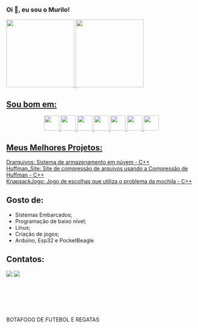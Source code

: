 ### Oi 👋, eu sou o Murilo!

<!--
**murilopbs/murilopbs** is a ✨ _special_ ✨ repository because its `README.md` (this file) appears on your GitHub profile.

Here are some ideas to get you started:

- 🔭 I’m currently working on ...
- 🌱 I’m currently learning ...
- 👯 I’m looking to collaborate on ...
- 🤔 I’m looking for help with ...
- 💬 Ask me about ...
- 📫 How to reach me: ...
- 😄 Pronouns: ...
- ⚡ Fun fact: ...
-->

<div>
<a href="https://github.com/murilopbs">
<img height="180em" src="https://github-readme-stats.vercel.app/api/top-langs/?username=murilopbs&layout=compact&langs_count=7&theme=dracula"/>
<img height="180em" src="https://github-readme-stats.vercel.app/api?username=murilopbs&show_icons=true&theme=dracula&include_all_commits=true&count_private=true"/>
</div>

## Sou bom em:
<div align="center">
  <row>
    <img src="https://cdn.jsdelivr.net/gh/devicons/devicon/icons/arduino/arduino-original.svg" width="40" height="40" />
    <img src="https://cdn.jsdelivr.net/gh/devicons/devicon/icons/c/c-original.svg" width="40" height="40"/>
    <img src="https://cdn.jsdelivr.net/gh/devicons/devicon/icons/cplusplus/cplusplus-original.svg" width="40" height="40"/>
    <img src="https://cdn.jsdelivr.net/gh/devicons/devicon/icons/java/java-original.svg" width="40" height="40"/>
    <img src="https://cdn.jsdelivr.net/gh/devicons/devicon/icons/python/python-original.svg" width="40" height="40"/>
    <img src="https://cdn.jsdelivr.net/gh/devicons/devicon/icons/flutter/flutter-original.svg" width="40" height="40"/>
    <img src="https://cdn.jsdelivr.net/gh/devicons/devicon/icons/firebase/firebase-plain.svg" width="40" height="40"/>
  </row>
</div>

## Meus Melhores Projetos:
[Drarquivos: Sistema de armazenamento em núvem - C++](https://github.com/murilopbs/drarquivos)<br/>
[Huffman_Site: Site de compressão de arquivos usando a Compressão de Huffman - C++](https://github.com/murilopbs/Huffman_Site)<br/>
[KnapsackJogo: Jogo de escolhas que utiliza o problema da mochila - C++](https://github.com/murilopbs/knapsackJogo)<br/>

## Gosto de:
- Sistemas Embarcados;
- Programação de baixo nível;
- Linux;
- Criação de jogos;
- Arduino, Esp32 e PocketBeagle

## Contatos:

<div>
<a href = "murilopbsouto@gmail.com"><img src="https://img.shields.io/badge/Gmail-D14836?style=for-the-badge&logo=gmail&logoColor=white" target="_blank"></a>
<a href="https://www.linkedin.com/in/murilo-perazzo-8b83191a6/" target="_blank"><img src="https://img.shields.io/badge/-LinkedIn-%230077B5?style=for-the-badge&logo=linkedin&logoColor=white" target="_blank"></a>   
</div>
<br/><br/><br/><br/><br/><br/>
BOTAFOGO DE FUTEBOL E REGATAS
